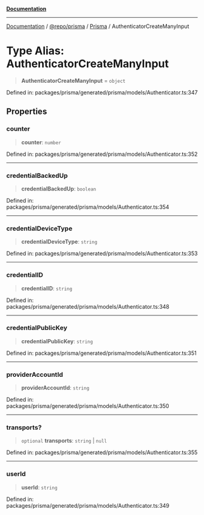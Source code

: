 [**Documentation**](../../../../../README.md)

***

[Documentation](../../../../../README.md) / [@repo/prisma](../../../README.md) / [Prisma](../README.md) / AuthenticatorCreateManyInput

# Type Alias: AuthenticatorCreateManyInput

> **AuthenticatorCreateManyInput** = `object`

Defined in: packages/prisma/generated/prisma/models/Authenticator.ts:347

## Properties

### counter

> **counter**: `number`

Defined in: packages/prisma/generated/prisma/models/Authenticator.ts:352

***

### credentialBackedUp

> **credentialBackedUp**: `boolean`

Defined in: packages/prisma/generated/prisma/models/Authenticator.ts:354

***

### credentialDeviceType

> **credentialDeviceType**: `string`

Defined in: packages/prisma/generated/prisma/models/Authenticator.ts:353

***

### credentialID

> **credentialID**: `string`

Defined in: packages/prisma/generated/prisma/models/Authenticator.ts:348

***

### credentialPublicKey

> **credentialPublicKey**: `string`

Defined in: packages/prisma/generated/prisma/models/Authenticator.ts:351

***

### providerAccountId

> **providerAccountId**: `string`

Defined in: packages/prisma/generated/prisma/models/Authenticator.ts:350

***

### transports?

> `optional` **transports**: `string` \| `null`

Defined in: packages/prisma/generated/prisma/models/Authenticator.ts:355

***

### userId

> **userId**: `string`

Defined in: packages/prisma/generated/prisma/models/Authenticator.ts:349
